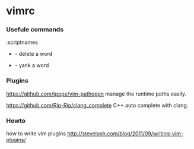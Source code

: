 # vimrc

### Usefule commands

:scriptnames

- <d><w> - delete a word

- <y><w> - yank a word

### Plugins

https://github.com/tpope/vim-pathogen manage the runtime paths easily.

https://github.com/Rip-Rip/clang_complete C++ auto complete with clang.

### Howto 
how to write vim plugins
http://stevelosh.com/blog/2011/09/writing-vim-plugins/
